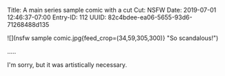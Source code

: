 Title: A main series sample comic with a cut
Cut: NSFW
Date: 2019-07-01 12:46:37-07:00
Entry-ID: 112
UUID: 82c4bdee-ea06-5655-93d6-71268488d135

![](nsfw sample comic.jpg{feed_crop=(34,59,305,300)} "So scandalous!")

.....

I'm sorry, but it was artistically necessary.
